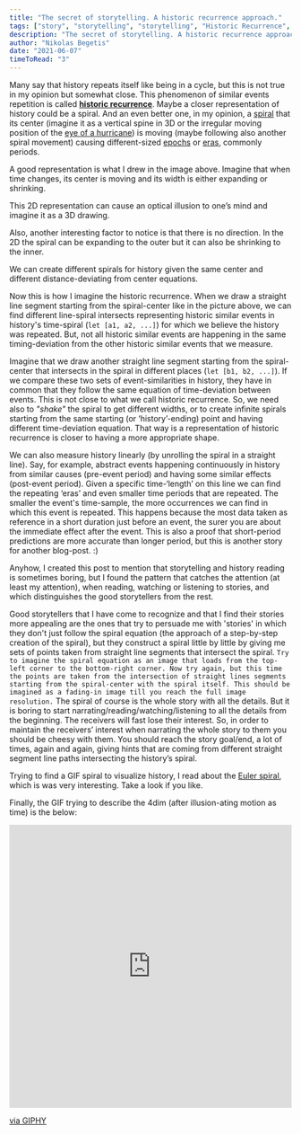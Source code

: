 ```yaml
---
title: "The secret of storytelling. A historic recurrence approach."
tags: ["story", "storytelling", "storytelling", "Historic Recurrence", "spiral", "thoughts", "June", "2021"]
description: "The secret of storytelling. A historic recurrence approach."
author: "Nikolas Begetis"
date: "2021-06-07"
timeToRead: "3"
---
```


Many say that history repeats itself like being in a cycle, but this is not true in my opinion but somewhat close. This phenomenon of similar events repetition is called **<a href="https://en.wikipedia.org/wiki/Historic_recurrence" target="_blank">historic recurrence</a>**.
Maybe a closer representation of history could be a spiral. And an even better one, in my opinion, a <a href="https://en.wikipedia.org/wiki/Spiral" target="_blank">spiral</a> that its center 
(imagine it as a vertical spine in 3D or the irregular moving position of the <a href=" https://en.wikipedia.org/wiki/Eye_(cyclone)" target="_blank">eye of a hurricane</a>) 
is moving (maybe following also another spiral movement) causing different-sized <a href="https://en.wikipedia.org/wiki/Epoch" target="_blank">epochs</a> or <a href="https://en.wikipedia.org/wiki/Era" target="_blank">eras</a>, commonly periods.

A good representation is what I drew in the image above. Imagine that when time changes, its center is moving and its width is either expanding or shrinking.

This 2D representation can cause an optical illusion to one’s mind and imagine it as a 3D drawing. 

Also, another interesting factor to notice is that there is no direction. In the 2D the spiral can be expanding to the outer but it can also be shrinking to the inner.

We can create different spirals for history given the same center and different distance-deviating from center equations.

Now this is how I imagine the historic recurrence. When we draw a straight line segment starting from the spiral-center like in the picture above, we can find different line-spiral intersects representing historic similar events in history's time-spiral (`let [a1, a2, ...]`) for which we believe the history was repeated. But, not all historic similar events are happening in the same timing-deviation from the other historic similar events that we measure. 

Imagine that we draw another straight line segment starting from the spiral-center that intersects in the spiral in different places (`let [b1, b2, ...]`). If we compare these two sets of event-similarities in history, they have in common that they follow the same equation of time-deviation between events. This is not close to what we call historic recurrence. So, we need also to *"shake"* the spiral to get different widths, or to create infinite spirals starting from the same starting (or ‘history’-ending) point and having different time-deviation equation. That way is a representation of historic recurrence is closer to having a more appropriate shape. 

We can also measure history linearly (by unrolling the spiral in a straight line). Say, for example, abstract events happening continuously in history from similar causes (pre-event period) and having some similar effects (post-event period). Given a specific time-‘length’ on this line we can find the repeating ‘eras’ and even smaller time periods that are repeated. The smaller the event's time-sample, the more occurrences we can find in which this event is repeated. This happens because the most data taken as reference in a short duration just before an event, the surer you are about the immediate effect after the event. This is also a proof that short-period predictions are more accurate than longer period, but this is another story for another blog-post. :)

Anyhow, I created this post to mention that storytelling and history reading is sometimes boring, but I found the pattern that catches the attention (at least my attention), when reading, watching or listening to stories, and which distinguishes the good storytellers from the rest.

Good storytellers that I have come to recognize and that I find their stories more appealing are the ones that try to persuade me with 'stories' in which they don't just follow the spiral equation (the approach of a step-by-step creation of the spiral), but they construct a spiral little by little by giving me sets of points taken from straight line segments that intersect the spiral.
```Try to imagine the spiral equation as an image that loads from the top-left corner to the bottom-right corner. Now try again, but this time the points are taken from the intersection of straight lines segments starting from the spiral-center with the spiral itself. This should be imagined as a fading-in image till you reach the full image resolution.``` 
The spiral of course is the whole story with all the details. But it is boring to start narrating/reading/watching/listening to all the details from the beginning. The receivers will fast lose their interest. So, in order to maintain the receivers’ interest when narrating the whole story to them you should be cheesy with them. You should reach the story goal/end, a lot of times, again and again, giving hints that are coming from different straight segment line paths intersecting the history’s spiral. 

Trying to find a GIF spiral to visualize history, I read about the <a href="https://en.wikipedia.org/wiki/Euler_spiral" target="_blank">Euler spiral</a>, which is was very interesting. Take a look if you like. 


Finally, the GIF trying to describe the 4dim (after illusion-ating motion as time) is the below:


<div style="width:100%;height:0;padding-bottom:100%;position:relative;"><iframe src="https://giphy.com/embed/9MCt8bNaYzp60" width="100%" height="100%" style="position:absolute" frameBorder="0" class="giphy-embed" allowFullScreen></iframe></div><p><a href="https://giphy.com/gifs/op-art-kilavaish-9MCt8bNaYzp60">via GIPHY</a></p>
